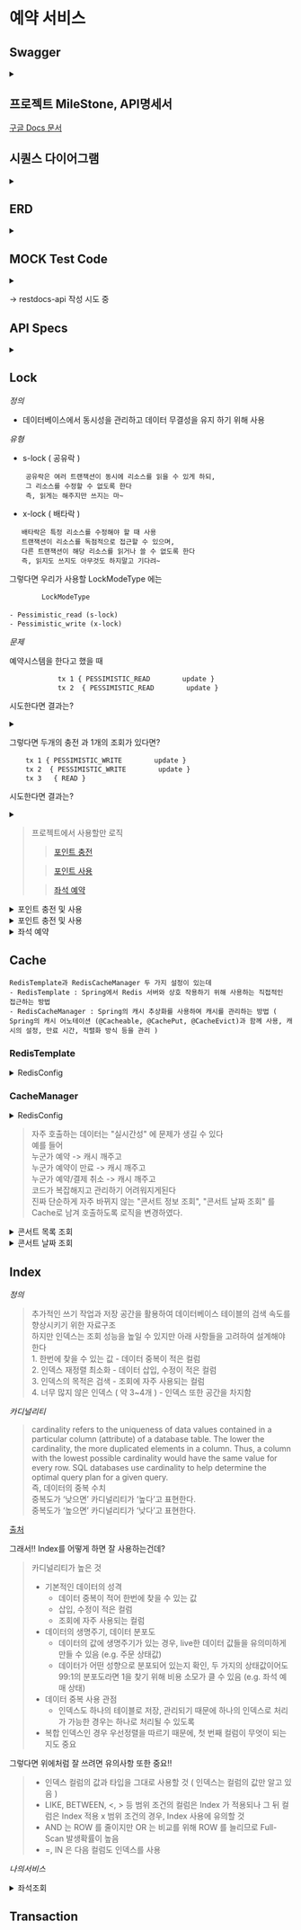 # 예약 서비스

## Swagger

<details>
    <summary></summary>

![swagger](docs/swagger.png)

</details>

## 프로젝트 MileStone, API명세서

[구글 Docs 문서](https://docs.google.com/spreadsheets/d/1S2TsgAATEp7fZUqq_fYa20B5rVjvJuVm4wjqANgiSU4/edit?usp=sharing)



## 시퀀스 다이어그램

<details>
    <summary></summary>

![시퀀스다이어그램](docs/시퀀스다이어그램.png)

</details>

## ERD

<details>
    <summary></summary>

![concertERD](https://github.com/Ssantoo/booking_service/assets/112769188/28e294ad-7a17-4902-8e69-d72242b03150)

</details>


## MOCK Test Code

<details>
    <summary></summary>

[Mock TEST CODE](https://github.com/Ssantoo/booking_service/pull/1)
</details>

-> restdocs-api 작성 시도 중

## API Specs

<details>
    <summary></summary>

1️⃣ **`주요` 유저 대기열 토큰 기능    post**

- 서비스를 이용할 토큰을 발급받는 API를 작성합니다.
- 토큰은 유저의 UUID 와 해당 유저의 대기열을 관리할 수 있는 정보 ( 대기 순서 or 잔여 시간 등 ) 를 포함합니다.
- 이후 모든 API 는 위 토큰을 이용해 대기열 검증을 통과해야 이용 가능합니다.

> 기본적으로 폴링으로 본인의 대기열을 확인한다고 가정하며, 다른 방안 또한 고려해보고 구현해 볼 수 있습니다.
> 

2️⃣ `기본` 예약 가능 날짜 / 좌석 API  get**

- 예약가능한 날짜와 해당 날짜의 좌석을 조회하는 API 를 각각 작성합니다.
- 예약 가능한 날짜 목록을 조회할 수 있습니다.

- 날짜 정보를 입력받아 예약가능한 좌석정보를 조회할 수 있습니다.

> 좌석 정보는 1 ~ 50 까지의 좌석번호로 관리됩니다.
> 

3️⃣ **`주요` 좌석 예약 요청 API   post**

- 날짜와 좌석 정보를 입력받아 좌석을 예약 처리하는 API 를 작성합니다.
- 좌석 예약과 동시에 해당 좌석은 그 유저에게 약 5분간 임시 배정됩니다. ( 시간은 정책에 따라 자율적으로 정의합니다. )
- 만약 배정 시간 내에 결제가 완료되지 않는다면 좌석에 대한 임시 배정은 해제되어야 하며 다른 사용자는 예약할 수 없어야 한다.

4️⃣ **`기본`**  **잔액 충전 / 조회 API   post / get**

- 결제에 사용될 금액을 API 를 통해 충전하는 API 를 작성합니다.
- 사용자 식별자 및 충전할 금액을 받아 잔액을 충전합니다.
- 사용자 식별자를 통해 해당 사용자의 잔액을 조회합니다.

5️⃣ **`주요` 결제 API   post**

- 결제 처리하고 결제 내역을 생성하는 API 를 작성합니다.
- 결제가 완료되면 해당 좌석의 소유권을 유저에게 배정하고 대기열 토큰을 만료시킵니다.

#### 고민중
- 유저는 한명당 하나의 좌석만 예약할 수 있다.
- 좌석별로 가격이 다르다
- 포인트 충전 좌석가격에 비해 부족하면 충전
- 콘서트 예약 날짜 당일 취소시 취소 수수료 발생
- 좌석 상태 변경 ( 빈자리, 예약중, 결제중?, 예약됨)
- 좌석 토큰에 날짜 등 , 정보포함
- 해당 날짜부터 콘서트 시작날짜까지 선택가능
- 콘서트예약 오픈날짜
- 콘서트날짜
  
</details>


## Lock

*정의*

- 데이터베이스에서 동시성을 관리하고 데이터 무결성을 유지 하기 위해 사용


*유형*
- s-lock ( 공유락 )
```
    공유락은 여러 트랜잭션이 동시에 리소스를 읽을 수 있게 하되, 
    그 리소스를 수정할 수 없도록 한다
    즉, 읽게는 해주지만 쓰지는 마~
```
- x-lock ( 배타락 )
```
   배타락은 특정 리소스를 수정해야 할 때 사용
   트랜잭션이 리소스를 독점적으로 접근할 수 있으며, 
   다른 트랜잭션이 해당 리소스를 읽거나 쓸 수 없도록 한다
   즉, 읽지도 쓰지도 아무것도 하지말고 기다려~
```
    
그렇다면 우리가 사용할 LockModeType 에는

            LockModeType

    - Pessimistic_read (s-lock)
    - Pessimistic_write (x-lock)

*문제*

예약시스템을 한다고 했을 때

                tx 1 { PESSIMISTIC_READ        update }
                tx 2  { PESSIMISTIC_READ        update }

시도한다면 결과는?
<details>
    <summary></summary>

둘다 실패

```
        tx 1 { PESSIMISTIC_READ        update }
                                    (tx2 가 s-lock 소지중이야 너 기다려)
        tx 2  { PESSIMISTIC_READ        update }
                                         (tx1 이 s-lock 소지중이야 너 기다려)
                                         = 데드락
```

</details>

그렇다면 두개의 충전 과 1개의 조회가 있다면?

```
    tx 1 { PESSIMISTIC_WRITE        update }
    tx 2  { PESSIMISTIC_WRITE        update }
    tx 3   { READ }
```
시도한다면 결과는?
<details>
    <summary></summary>

tx3은 
tx1, tx2가 끝날때까지 기다리게 된다
```
tx 1 { PESSIMISTIC_WRITE        update }
tx 2  {                                 PESSIMISTIC_WRITE        update }
tx 3   {                                                                  READ }

```

![비관적락](docs/비관적락테스트(포인트충전).png)

</details>

> 프로젝트에서 사용할만 로직
> > <a href="#locking-details-charge"> 포인트 충전 </a>
> 
> > <a href="#locking-details-use"> 포인트 사용 </a>
> 
> >  <a href="#locking-details"> 좌석 예약 </a>

<details id="locking-details-charge">
    <summary>포인트 충전 및 사용</summary>

![낙관적락](docs/낙관적락(포인트충전).png)

![비관적락](docs/비관적락테스트(포인트충전).png)


> 낙관적 락은 데이터 충돌이 드물고, 트랜잭션이 자주 충돌하지 않는 상황에서 효율적이다
그러나 포인트 충전과 같은 동시성 문제가 발생하기 쉬운 작업에서는 낙관적 락이 자주 충돌을 일으켜 ObjectOptimisticLockingFailureException이 발생
하므로 *비추*

> 비관적 락은 충돌을 예방하기 위해 트랜잭션이 자원에 접근할 때 락을 걸어 다른 트랜잭션이 접근하지 못하게 한다.
데이터의 일관성을 보장하지만, 트랜잭션 간의 대기 시간이 발생하고, 특히 고성능이 요구되는 환경에서는 성능 병목 및
비관적 락의 DB 커넥션 점유 문제가 발생하므로 *비추*

</details>

<details id="#locking-details-use">
    <summary>포인트 충전 및 사용</summary>

![낙관적락](docs/낙관적락(포인트충전).png)

![비관적락](docs/비관적포인트사용.png)


> 낙관적 락은 데이터 충돌이 드물고, 트랜잭션이 자주 충돌하지 않는 상황에서 효율적이다
그러나 포인트 충전과 같은 동시성 문제가 발생하기 쉬운 작업에서는 낙관적 락이 자주 충돌을 일으켜 ObjectOptimisticLockingFailureException이 발생
하므로 *비추*

> 비관적 락은 충돌을 예방하기 위해 트랜잭션이 자원에 접근할 때 락을 걸어 다른 트랜잭션이 접근하지 못하게 한다.
데이터의 일관성을 보장하지만, 트랜잭션 간의 대기 시간이 발생하고, 특히 고성능이 요구되는 환경에서는 성능 병목 및
비관적 락의 DB 커넥션 점유 문제가 발생하므로 *비추*

</details>


<details id="locking-details">
    <summary>좌석 예약</summary>
비관적락

![비관적락](docs/좌석예약lock상태확인.png)

![비관적락](docs/좌석예약비관적락테스트.png)

낙관적락

![낙관적락](docs/좌석예약낙관적.png)

![낙관적락](docs/낙관적락예약의단점.png)


> 낙관적 락은 데이터 충돌이 드물고, 트랜잭션이 자주 충돌하지 않는 상황에서 효율적이다
그러나 포인트 충전과 같은 동시성 문제가 발생하기 쉬운 작업에서는 낙관적 락이 자주 충돌을 일으켜 ObjectOptimisticLockingFailureException이 발생
하므로 *비추*

> 비관적 락은 충돌을 예방하기 위해 트랜잭션이 자원에 접근할 때 락을 걸어 다른 트랜잭션이 접근하지 못하게 한다.
데이터의 일관성을 보장하지만, 트랜잭션 간의 대기 시간이 발생하고, 특히 고성능이 요구되는 환경에서는 성능 병목 및
비관적 락의 DB 커넥션 점유 문제가 발생하므로 *비추*

</details>

## Cache

    RedisTemplate과 RedisCacheManager 두 가지 설정이 있는데
    - RedisTemplate : Spring에서 Redis 서버와 상호 작용하기 위해 사용하는 직접적인 접근하는 방법
    - RedisCacheManager : Spring의 캐시 추상화를 사용하여 캐시를 관리하는 방법 ( Spring의 캐시 어노테이션 (@Cacheable, @CachePut, @CacheEvict)과 함께 사용, 캐시의 설정, 만료 시간, 직렬화 방식 등을 관리 )


### RedisTemplate

<details id="locking-details">
    <summary>RedisConfig</summary>

     @Configuration
    public class RedisConfig {

        @Value("${spring.data.redis.host}")
        private String redisHost;
    
        @Value("${spring.data.redis.port}")
        private int redisPort;

        @Bean
        public LettuceConnectionFactory redisConnectionFactory() {
            RedisStandaloneConfiguration redisStandaloneConfiguration = new RedisStandaloneConfiguration();
            redisStandaloneConfiguration.setHostName(redisHost);
            redisStandaloneConfiguration.setPort(redisPort);
            redisStandaloneConfiguration.setPassword(redisPassword);
            return new LettuceConnectionFactory(redisStandaloneConfiguration);
        }

        @Bean
        public RedisTemplate<String, Object> redisTemplate() {
            RedisTemplate<String, Object> redisTemplate = new RedisTemplate<>();
            redisTemplate.setConnectionFactory(redisConnectionFactory());
            redisTemplate.setKeySerializer(new StringRedisSerializer());
            redisTemplate.setValueSerializer(new StringRedisSerializer());
            return redisTemplate;
        }

        @Bean
        public RedisTemplate<String, byte[]> byteRedisTemplate() {
            RedisTemplate<String, byte[]> redisTemplate = new RedisTemplate<>();
            redisTemplate.setConnectionFactory(redisConnectionFactory());
            redisTemplate.setKeySerializer(new StringRedisSerializer());
            return redisTemplate;
        }

        @Bean
        public RedisTemplate<String, Long> longRedisTemplate() {
            RedisTemplate<String, Long> redisTemplate = new RedisTemplate<>();
            redisTemplate.setConnectionFactory(redisConnectionFactory());
            redisTemplate.setKeySerializer(new StringRedisSerializer());
            redisTemplate.setValueSerializer(new GenericToStringSerializer<>(Long.class));
            return redisTemplate;
        }

    }


    //service
    private final RedisTemplate<String, Long> redisTemplate;

    Long cached = redisTemplate.opsForValue().get("Key");
    

</details>
   

### CacheManager 

<details id="locking-details">
    <summary>RedisConfig</summary>

     @Configuration
    public class RedisConfig {
    
        @Value("${spring.data.redis.host}")
        private String redisHost;
    
        @Value("${spring.data.redis.port}")
        private int redisPort;
    
        @Bean
        public RedisConnectionFactory redisConnectionFactory() {
            return new LettuceConnectionFactory(new RedisStandaloneConfiguration(redisHost, redisPort));
        }
    
        @Bean
        public RedisTemplate<String, Object> redisTemplate(ObjectMapper objectMapper) {
            RedisTemplate<String, Object> redisTemplate = new RedisTemplate<>();
            redisTemplate.setConnectionFactory(redisConnectionFactory());
    
            redisTemplate.setKeySerializer(new StringRedisSerializer());
            redisTemplate.setValueSerializer(new GenericJackson2JsonRedisSerializer(objectMapper));
            redisTemplate.setHashKeySerializer(new StringRedisSerializer());
            redisTemplate.setHashValueSerializer(new GenericJackson2JsonRedisSerializer(objectMapper));
    
            return redisTemplate;
        }
    
        @Bean
        public CacheManager redisCacheManager(RedisConnectionFactory redisConnectionFactory) {
            return RedisCacheManager.RedisCacheManagerBuilder
                    .fromConnectionFactory(redisConnectionFactory)
                    .cacheDefaults(defaultConfiguration())
                    .withInitialCacheConfigurations(configureMap())
                    .build();
        }
    
        @Bean
        public ObjectMapper objectMapper() {
            ObjectMapper objectMapper = new ObjectMapper();
            objectMapper.registerModule(new JavaTimeModule());
            objectMapper.findAndRegisterModules();
            return objectMapper;
        }
    
        private Map<String, RedisCacheConfiguration> configureMap() {
            Map<String, RedisCacheConfiguration> cacheConfigurationMap = new HashMap<>();
            cacheConfigurationMap.put("getRedisWithCacheManager", defaultConfiguration().entryTtl(Duration.ofMinutes(5)));
            return cacheConfigurationMap;
        }
    
        private RedisCacheConfiguration defaultConfiguration() {
            return RedisCacheConfiguration.defaultCacheConfig()
                    .serializeKeysWith(RedisSerializationContext.SerializationPair.fromSerializer(new StringRedisSerializer()))
                    .serializeValuesWith(RedisSerializationContext.SerializationPair.fromSerializer(new GenericJackson2JsonRedisSerializer(objectMapper())))
                    .entryTtl(Duration.ofMinutes(10));
        }
    
    }


    //service
    @Cacheable(value = "concerts", key = "'concertList'", cacheManager = "redisCacheManager")
    public List<Concert> getConcertList() {
    

</details>

>자주 호출하는 데이터는 "실시간성" 에 문제가 생길 수 있다<br>
예를 들어 <br>
누군가 예약 -> 캐시 깨주고<br>
누군가 예약이 만료 -> 캐시 깨주고<br>
누군가 예약/결제 취소 -> 캐시 깨주고<br>
코드가 복잡해지고 관리하기 어려워지게된다<br>
진짜 단순하게 자주 바뀌지 않는 "콘서트 정보 조회", "콘서트 날짜 조회" 를 Cache로 남겨 호출하도록 로직을 변경하였다.

<details id="cache">
    <summary>콘서트 목록 조회</summary>

H2

![콘서트목록(h2)](docs/콘서트목록(h2).png)

Redis

![콘서트목록(redis)](docs/콘서트목록(redis).png)

</details>

<details id="cache">
    <summary>콘서트 날짜 조회</summary>

H2

![콘서트날짜조회(H2)](docs/콘서트날짜조회(H2).png)

Redis

![콘서트날짜조회(Redis))](docs/콘서트날짜조회(Redis).png)

</details>


## Index

*정의*

> 추가적인 쓰기 작업과 저장 공간을 활용하여 데이터베이스 테이블의 검색 속도를 향상시키기 위한 자료구조<br>
하지만 인덱스는 조회 성능을 높일 수 있지만 아래 사항들을 고려하여 설계해야한다<br>
    1. 한번에 찾을 수 있는 값 - 데이터 중복이 적은 컬럼<br>
    2. 인덱스 재정렬 최소화 - 데이터 삽입, 수정이 적은 컬럼<br>
    3. 인덱스의 목적은 검색 - 조회에 자주 사용되는 컬럼<br>
    4. 너무 많지 않은 인덱스 ( 약 3~4개 ) - 인덱스 또한 공간을 차지함<br>

*카디널리티*

> cardinality refers to the uniqueness of data values contained in a particular column (attribute) of a database table. The lower the cardinality, the more duplicated elements in a column. Thus, a column with the lowest possible cardinality would have the same value for every row. SQL databases use cardinality to help determine the optimal query plan for a given query.<br>
즉, 데이터의 중복 수치<br>
중복도가 ‘낮으면’ 카디널리티가 ‘높다’고 표현한다.<br>
중복도가 ‘높으면’ 카디널리티가 ‘낮다’고 표현한다.<br>

[출처](https://en.wikipedia.org/wiki/Cardinality_(SQL_statements))

그래서!! Index를 어떻게 하면 잘 사용하는건데?

>카디널리티가 높은 것
>* 기본적인 데이터의 성격
>    * 데이터 중복이 적어 한번에 찾을 수 있는 값
>    * 삽입, 수정이 적은 컬럼
>    * 조회에 자주 사용되는 컬럼
>* 데이터의 생명주기, 데이터 분포도
>    * 데이터의 값에 생명주기가 있는 경우, live한 데이터 값들을 유의미하게 만들 수 있음 (e.g. 주문 상태값)
>    * 데이터가 어떤 성향으로 분포되어 있는지 확인, 두 가지의 상태값이어도 99:1의 분포도라면 1을 찾기 위해 비용 소모가 클 수 있음 (e.g. 좌석 예매 상태)
>* 데이터 중복 사용 관점
>    * 인덱스도 하나의 테이블로 저장, 관리되기 때문에 하나의 인덱스로 처리가 가능한 경우는 하나로 처리될 수 있도록
>* 복합 인덱스인 경우 우선정렬을 따르기 때문에, 첫 번째 컬럼이 무엇이 되는지도 중요

그렇다면 위에처럼 잘 쓰려면 유의사항 또한 중요!!

>* 인덱스 컬럼의 값과 타입을 그대로 사용할 것 ( 인덱스는 컬럼의 값만 알고 있음 )
>* LIKE, BETWEEN, <, > 등 범위 조건의 컬럼은 Index 가 적용되나 그 뒤 컬럼은 Index 적용 x
	범위 조건의 경우, Index 사용에 유의할 것
>* AND 는 ROW 를 줄이지만 OR 는 비교를 위해 ROW 를 늘리므로 Full-Scan 발생확률이 높음
>* =, IN 은 다음 컬럼도 인덱스를 사용


*나의서비스*



<details id="index">
    <summary>좌석조회</summary>
    
```
@Override<br>
public List<Seat> findAvailableSeatsByScheduleId(long scheduleId, SeatStatus status) {<br>
        return seatJpaRepository.findByScheduleIdAndStatus(scheduleId, status).stream().map(SeatEntity::toModel).collect(Collectors.toList());<br>
}
```
    
카디널리티를 생각하여 카디널리티가 낮은 상태를 뒤에 넣는 방법으로 <br>
scheduleId 컬럼을 먼저 식별하여 필터를 한번 하고 
Status 컬럼에 좌석 예약 상태에 따른 조회가 많으며, <br> 예약 가능하거나 예약된 좌석의 상태를 조회하는데 있어
복합 인텍스를 걸어 주었다 <br>
>Status가 수정이 일어나지만 좌석조회 호출이 많을거 같아 사용


<details id="exam">
    <summary>비교</summary>

>데이터
>concert - 1 row
>schedule - 4 row
>seat - 4000 row (각 scheduleId 당 1000 row씩) / 좌석 상태는 AVAILABLE : RESERVED : HOLD = 7 : 2 : 1

```
EXPLAIN ANALYZE
    SELECT *
    FROM seat
    WHERE schedule_id = 4 AND status = 'AVAILABLE';
```

![index적용전](docs/index적용전.png)

![index적용후](docs/index적용후.png)



인덱스 적용 전

```
-> Filter: (seat.`status` = 'AVAILABLE')  (cost=44.6 rows=333) (actual time=0.177..1.73 rows=700 loops=1)
    -> Index lookup on seat using FKppyv67e00qxortqrtlmr7gfdo (schedule_id=4)  (cost=44.6 rows=1000) (actual time=0.173..1.56 rows=1000 loops=1)
```

인덱스 적용 후 

```
-> Index lookup on seat using idx_schedule_status (schedule_id=4, status='AVAILABLE'), with index condition: (seat.`status` = 'AVAILABLE')  (cost=81.2 rows=700) (actual time=0.11..0.675 rows=700 loops=1)

```

>실제 실행 시간 (actual time):
>* 인덱스 적용 전: actual time=0.177..1.73 rows=700
>* 인덱스 적용 후: actual time=0.11..0.675 rows=700
>* 실제 실행 시간이 인덱스 적용 후 줄어든 것을 볼 수 있다
>처리된 행 수 (rows):
>* 인덱스 적용 전: rows=1000 (실제 700행 필터링)
>* 인덱스 적용 후: rows=700
>* 인덱스 적용 후 처리된 행 수가 줄어든 것을 볼 수 있다. 인덱스가 불필요한 행을 필터링에 도움이 됐다는 의미
>테이블 스캔 vs 인덱스 사용:
>* 인덱스 적용 전: 테이블 스캔 (Index lookup on seat using FKppyv67e00qxortqrtlmr7gfdo)
>* 인덱스 적용 후: 인덱스 조회 (Index lookup on seat using idx_schedule_status)
>* 인덱스 적용 후에는 테이블 스캔 대신 인덱스 조회를 사용하게 되어 더 효율적인 검색


</details>



</details>


## Transaction


